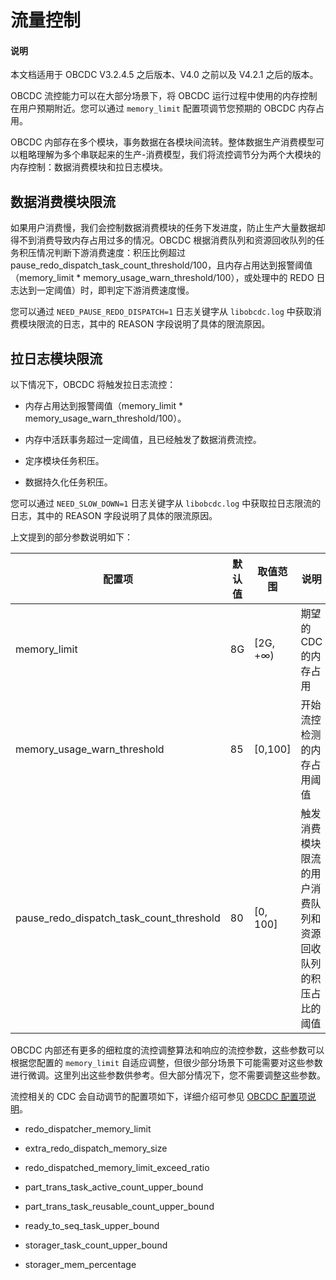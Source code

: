 # 流量控制

<main id="notice" type='explain'>
  <h4>说明</h4>
  <p>本文档适用于 OBCDC V3.2.4.5 之后版本、V4.0 之前以及 V4.2.1 之后的版本。</p>
</main>

OBCDC 流控能力可以在大部分场景下，将 OBCDC 运行过程中使用的内存控制在用户预期附近。您可以通过 `memory_limit` 配置项调节您预期的 OBCDC 内存占用。

OBCDC 内部存在多个模块，事务数据在各模块间流转。整体数据生产消费模型可以粗略理解为多个串联起来的生产-消费模型，我们将流控调节分为两个大模块的内存控制：数据消费模块和拉日志模块。

## 数据消费模块限流

如果用户消费慢，我们会控制数据消费模块的任务下发进度，防止生产大量数据却得不到消费导致内存占用过多的情况。OBCDC 根据消费队列和资源回收队列的任务积压情况判断下游消费速度：积压比例超过 pause_redo_dispatch_task_count_threshold/100，且内存占用达到报警阈值（memory_limit * memory_usage_warn_threshold/100），或处理中的 REDO 日志达到一定阈值）时，即判定下游消费速度慢。

您可以通过 `NEED_PAUSE_REDO_DISPATCH=1` 日志关键字从 `libobcdc.log` 中获取消费模块限流的日志，其中的 REASON 字段说明了具体的限流原因。

## 拉日志模块限流

以下情况下，OBCDC 将触发拉日志流控：

- 内存占用达到报警阈值（memory_limit * memory_usage_warn_threshold/100）。

- 内存中活跃事务超过一定阈值，且已经触发了数据消费流控。

- 定序模块任务积压。

- 数据持久化任务积压。

您可以通过 `NEED_SLOW_DOWN=1` 日志关键字从 `libobcdc.log` 中获取拉日志限流的日志，其中的 REASON 字段说明了具体的限流原因。

上文提到的部分参数说明如下：

| 配置项 | 默认值  | 取值范围 | 说明 |
|-----|-----|------|-----|
| memory_limit | 8G  | \[2G, +∞) | 期望的 CDC 的内存占用 |
| memory_usage_warn_threshold | 85 | \[0,100] | 开始流控检测的内存占用阈值 |
| pause_redo_dispatch_task_count_threshold | 80  | \[0, 100] | 触发消费模块限流的用户消费队列和资源回收队列的积压占比的阈值 |

OBCDC 内部还有更多的细粒度的流控调整算法和响应的流控参数，这些参数可以根据您配置的 `memory_limit` 自适应调整，但很少部分场景下可能需要对这些参数进行微调。这里列出这些参数供参考。但大部分情况下，您不需要调整这些参数。

流控相关的 CDC 会自动调节的配置项如下，详细介绍可参见 [OBCDC 配置项说明](200.obcdc-parameters/200.obcdc-configuration-items.md)。

- redo_dispatcher_memory_limit

- extra_redo_dispatch_memory_size

- redo_dispatched_memory_limit_exceed_ratio

- part_trans_task_active_count_upper_bound

- part_trans_task_reusable_count_upper_bound

- ready_to_seq_task_upper_bound

- storager_task_count_upper_bound

- storager_mem_percentage
